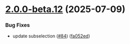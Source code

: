 # [2.0.0-beta.12](https://github.com/GhentCDH/vue_component_annotated_text/compare/v2.0.0-beta.11...v2.0.0-beta.12) (2025-07-09)


### Bug Fixes

* update subselection ([#84](https://github.com/GhentCDH/vue_component_annotated_text/issues/84)) ([fa052ed](https://github.com/GhentCDH/vue_component_annotated_text/commit/fa052edc507be059a6ff4acee84e8b5b3d5d23f0))




